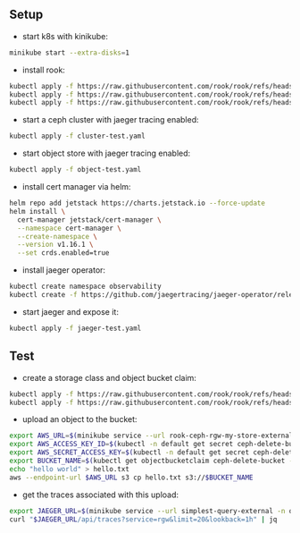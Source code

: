 ## Setup
* start k8s with kinikube:
```bash
minikube start --extra-disks=1
```
* install rook:
```bash
kubectl apply -f https://raw.githubusercontent.com/rook/rook/refs/heads/master/deploy/examples/crds.yaml
kubectl apply -f https://raw.githubusercontent.com/rook/rook/refs/heads/master/deploy/examples/common.yaml
kubectl apply -f https://raw.githubusercontent.com/rook/rook/refs/heads/master/deploy/examples/operator.yaml
```
* start a ceph cluster with jaeger tracing enabled:
```bash
kubectl apply -f cluster-test.yaml
```
* start object store with jaeger tracing enabled:
```bash
kubectl apply -f object-test.yaml
```
* install cert manager via helm:
```bash
helm repo add jetstack https://charts.jetstack.io --force-update
helm install \
  cert-manager jetstack/cert-manager \
  --namespace cert-manager \
  --create-namespace \
  --version v1.16.1 \
  --set crds.enabled=true
```
* install jaeger operator:
```bash
kubectl create namespace observability
kubectl create -f https://github.com/jaegertracing/jaeger-operator/releases/download/v1.62.0/jaeger-operator.yaml -n observability
```
* start jaeger and expose it:
```bash
kubectl apply -f jaeger-test.yaml
```
## Test
* create a storage class and object bucket claim:
```bash
kubectl apply -f https://raw.githubusercontent.com/rook/rook/refs/heads/master/deploy/examples/storageclass-bucket-delete.yaml
kubectl apply -f https://raw.githubusercontent.com/rook/rook/refs/heads/master/deploy/examples/object-bucket-claim-delete.yaml
```
* upload an object to the bucket:
```bash
export AWS_URL=$(minikube service --url rook-ceph-rgw-my-store-external -n rook-ceph)
export AWS_ACCESS_KEY_ID=$(kubectl -n default get secret ceph-delete-bucket -o jsonpath='{.data.AWS_ACCESS_KEY_ID}' | base64 --decode)
export AWS_SECRET_ACCESS_KEY=$(kubectl -n default get secret ceph-delete-bucket -o jsonpath='{.data.AWS_SECRET_ACCESS_KEY}' | base64 --decode)
export BUCKET_NAME=$(kubectl get objectbucketclaim ceph-delete-bucket -o jsonpath='{.spec.bucketName}')
echo "hello world" > hello.txt
aws --endpoint-url $AWS_URL s3 cp hello.txt s3://$BUCKET_NAME
```
* get the traces associated with this upload:
```bash
export JAEGER_URL=$(minikube service --url simplest-query-external -n observability)
curl "$JAEGER_URL/api/traces?service=rgw&limit=20&lookback=1h" | jq
```



